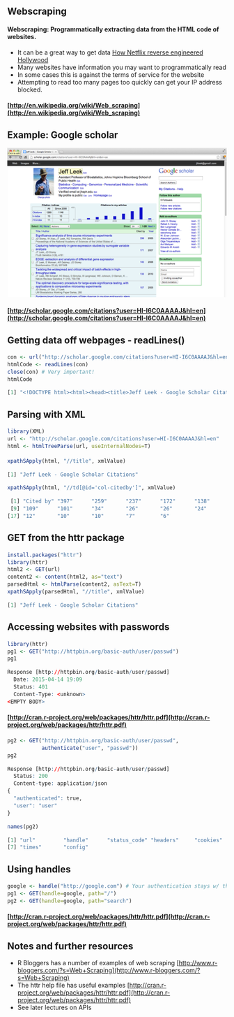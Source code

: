 ## Webscraping
#### **Webscraping:** Programmatically extracting data from the HTML code of websites.

- It can be a great way to get data [How Netflix reverse engineered Hollywood](http://www.theatlantic.com/technology/archive/2014/01/how-netflix-reverse-engineered-hollywood/282679/)
- Many websites have information you may want to programmatically read
- In some cases this is against the terms of service for the website
- Attempting to read too many pages too quickly can get your IP address blocked.

#### [http://en.wikipedia.org/wiki/Web_scraping](http://en.wikipedia.org/wiki/Web_scraping)

## Example: Google scholar
![](googlescholar.png)
#### [http://scholar.google.com/citations?user=HI-I6C0AAAAJ&hl=en](http://scholar.google.com/citations?user=HI-I6C0AAAAJ&hl=en)

## Getting data off webpages - readLines()

``` r
con <- url("http://scholar.google.com/citations?user=HI-I6C0AAAAJ&hl=en")
htmlCode <- readLines(con)
close(con) # Very important!
htmlCode
```

``` r
[1] "<!DOCTYPE html><html><head><title>Jeff Leek - Google Scholar Citations</title><meta name=\"robots\" cont
```

## Parsing with XML

``` r
library(XML)
url <- "http://scholar.google.com/citations?user=HI-I6C0AAAAJ&hl=en"
html <- htmlTreeParse(url, useInternalNodes=T)

xpathSApply(html, "//title", xmlValue)
```

``` r
[1] "Jeff Leek - Google Scholar Citations"
```

``` r
xpathSApply(html, "//td[@id='col-citedby']", xmlValue)
```

``` r
 [1] "Cited by" "397"      "259"      "237"      "172"      "138"      "125"      "122"     
 [9] "109"      "101"      "34"       "26"       "26"       "24"       "19"       "13"      
[17] "12"       "10"       "10"       "7"        "6"       
```

## GET from the httr package

``` r
install.packages("httr")
library(httr)
html2 <- GET(url)
content2 <- content(html2, as="text")
parsedHtml <- htmlParse(content2, asText=T)
xpathSApply(parsedHtml, "//title", xmlValue)
```

``` r
[1] "Jeff Leek - Google Scholar Citations"
```

## Accessing websites with passwords

``` r
library(httr)
pg1 <- GET("http://httpbin.org/basic-auth/user/passwd")
pg1
```
``` r
Response [http://httpbin.org/basic-auth/user/passwd]
  Date: 2015-04-14 19:09
  Status: 401
  Content-Type: <unknown>
<EMPTY BODY>
```

#### [http://cran.r-project.org/web/packages/httr/httr.pdf](http://cran.r-project.org/web/packages/httr/httr.pdf)

``` r
pg2 <- GET("http://httpbin.org/basic-auth/user/passwd",
           authenticate("user", "passwd"))
pg2
```

``` r
Response [http://httpbin.org/basic-auth/user/passwd]
  Status: 200
  Content-type: application/json
{
  "authenticated": true,
  "user": "user"
} 
```

``` r
names(pg2)
```

``` r
[1] "url"         "handle"      "status_code" "headers"     "cookies"     "content"    
[7] "times"       "config"     
```

## Using handles

``` r
google <- handle("http://google.com") # Your authentication stays w/ the handle
pg1 <- GET(handle=google, path="/")
pg2 <- GET(handle=google, path="search")
```

#### [http://cran.r-project.org/web/packages/httr/httr.pdf](http://cran.r-project.org/web/packages/httr/httr.pdf)

## Notes and further resources
- R Bloggers has a number of examples of web scraping [http://www.r-bloggers.com/?s=Web+Scraping](http://www.r-bloggers.com/?s=Web+Scraping)
- The httr help file has useful examples [http://cran.r-project.org/web/packages/httr/httr.pdf](http://cran.r-project.org/web/packages/httr/httr.pdf)
- See later lectures on APIs
